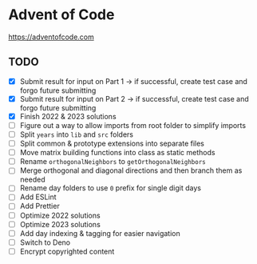 # Advent of Code

https://adventofcode.com

## TODO

- [x] Submit result for input on Part 1 -> if successful, create test case and forgo future submitting
- [x] Submit result for input on Part 2 -> if successful, create test case and forgo future submitting
- [x] Finish 2022 & 2023 solutions
- [ ] Figure out a way to allow imports from root folder to simplify imports
- [ ] Split `years` into `lib` and `src` folders
- [ ] Split common & prototype extensions into separate files
- [ ] Move matrix building functions into class as static methods
- [ ] Rename `orthogonalNeighbors` to `getOrthogonalNeighbors`
- [ ] Merge orthogonal and diagonal directions and then branch them as needed
- [ ] Rename day folders to use `0` prefix for single digit days
- [ ] Add ESLint
- [ ] Add Prettier
- [ ] Optimize 2022 solutions
- [ ] Optimize 2023 solutions
- [ ] Add day indexing & tagging for easier navigation
- [ ] Switch to Deno
- [ ] Encrypt copyrighted content
